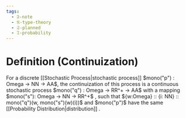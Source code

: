 ```yaml
---
tags:
  - 𝔉-note
  - 𝔑-type-theory
  - 𝔖-planned
  - 𝔗-probability
---
```

# Definition (Continuization)

For a discrete [[Stochastic Process|stochastic process]] $mono("p") : Omega -> NN -> AA$, the continuization of this process is a continuous stochastic process $mono("q") : Omega -> RR^+ -> AA$ with a mapping $mono("s"): Omega -> NN -> RR^+$ , such that ${w:Omega} :: {i: NN} :: mono("q")(w, mono("s")(w)(i))$ and $mono("p")$ have the same [[Probability Distribution|distribution]] . 

